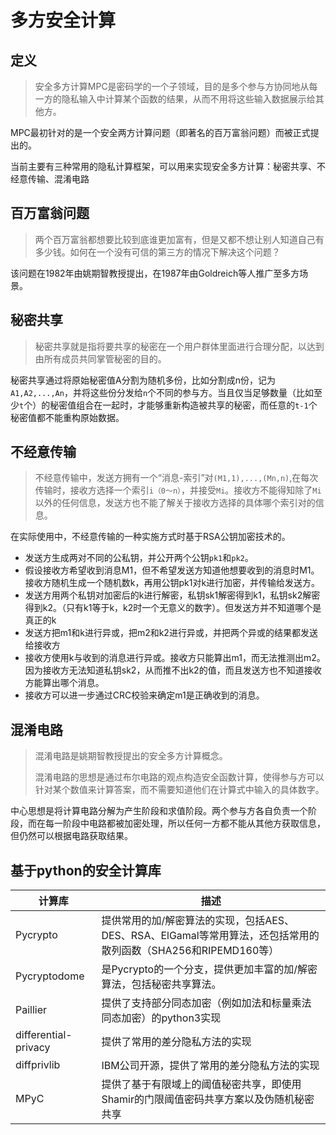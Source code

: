 # 多方安全计算

## 定义

> 安全多方计算MPC是密码学的一个子领域，目的是多个参与方协同地从每一方的隐私输入中计算某个函数的结果，从而不用将这些输入数据展示给其他方。

MPC最初针对的是一个安全两方计算问题（即著名的百万富翁问题）而被正式提出的。

当前主要有三种常用的隐私计算框架，可以用来实现安全多方计算：秘密共享、不经意传输、混淆电路

## 百万富翁问题

> 两个百万富翁都想要比较到底谁更加富有，但是又都不想让别人知道自己有多少钱。如何在一个没有可信的第三方的情况下解决这个问题？

该问题在1982年由姚期智教授提出，在1987年由Goldreich等人推广至多方场景。

## 秘密共享

> 秘密共享就是指将要共享的秘密在一个用户群体里面进行合理分配，以达到由所有成员共同掌管秘密的目的。

秘密共享通过将原始秘密值A分割为随机多份，比如分割成n份，记为`A1,A2,...,An`，并将这些份分发给`n`个不同的参与方。当且仅当足够数量（比如至少`t`个）的秘密值组合在一起时，才能够重新构造被共享的秘密，而任意的`t-1`个秘密值都不能重构原始数据。

## 不经意传输

> 不经意传输中，发送方拥有一个“消息-索引”对`(M1,1),...,(Mn,n)`,在每次传输时，接收方选择一个索引`i（0～n）`，并接受`Mi`。接收方不能得知除了`Mi`以外的任何信息，发送方也不能了解关于接收方选择的具体哪个索引对的信息。

在实际使用中，不经意传输的一种实施方式时基于RSA公钥加密技术的。

- 发送方生成两对不同的公私钥，并公开两个公钥`pk1`和`pk2`。
- 假设接收方希望收到消息M1，但不希望发送方知道他想要收到的消息时M1。接收方随机生成一个随机数k，再用公钥pk1对k进行加密，并传输给发送方。
- 发送方用两个私钥对加密后的k进行解密，私钥sk1解密得到k1，私钥sk2解密得到k2。（只有k1等于k，k2时一个无意义的数字）。但发送方并不知道哪个是真正的k
- 发送方把m1和k进行异或，把m2和k2进行异或，并把两个异或的结果都发送给接收方
- 接收方使用k与收到的消息进行异或。接收方只能算出m1，而无法推测出m2。因为接收方无法知道私钥sk2，从而推不出k2的值，而且发送方也不知道接收方能算出哪个消息。
- 接收方可以进一步通过CRC校验来确定m1是正确收到的消息。

## 混淆电路

> 混淆电路是姚期智教授提出的安全多方计算概念。
>
> 混淆电路的思想是通过布尔电路的观点构造安全函数计算，使得参与方可以针对某个数值来计算答案，而不需要知道他们在计算式中输入的具体数字。

中心思想是将计算电路分解为产生阶段和求值阶段。两个参与方各自负责一个阶段，而在每一阶段中电路都被加密处理，所以任何一方都不能从其他方获取信息，但仍然可以根据电路获取结果。

## 基于python的安全计算库

| 计算库               | 描述                                                         |
| -------------------- | ------------------------------------------------------------ |
| Pycrypto             | 提供常用的加/解密算法的实现，包括AES、DES、RSA、ElGamal等常用算法，还包括常用的散列函数（SHA256和RIPEMD160等） |
| Pycryptodome         | 是Pycrypto的一个分支，提供更加丰富的加/解密算法，包括秘密共享算法。 |
| Paillier             | 提供了支持部分同态加密（例如加法和标量乘法同态加密）的python3实现 |
| differential-privacy | 提供了常用的差分隐私方法的实现                               |
| diffprivlib          | IBM公司开源，提供了常用的差分隐私方法的实现                  |
| MPyC                 | 提供了基于有限域上的阈值秘密共享，即使用Shamir的门限阈值密码共享方案以及伪随机秘密共享 |

